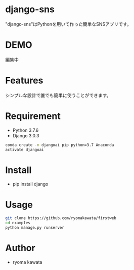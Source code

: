# django-sns
"django-sns"はPythonを用いて作った簡単なSNSアプリです。

# DEMO

編集中

# Features
シンプルな設計で誰でも簡単に使うことができます。

# Requirement

* Python 3.7.6
* Django 3.0.3

```bash
conda create -n djangoai pip python=3.7 Anaconda
activate djangoai
```
# Install

* pip install django

# Usage

```bash
git clone https://github.com/ryomakawata/firstweb
cd examples
python manage.py runserver
```
# Author

* ryoma kawata
